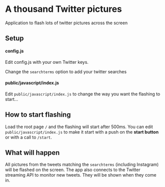 # A thousand Twitter pictures #

Application to flash lots of twitter pictures across the screen

## Setup ##

#### config.js ####
Edit config.js with your own Twitter keys.

Change the ```searchterms``` option to add your twitter searches

#### public/javascript/index.js ####
Edit ```public/javascript/index.js``` to change the way you want the flashing to start...

## How to start flashing ##
Load the root page ```/``` and the flashing will start after 500ms. You can edit ```public/javascript/index.js``` to make it start with a push on the **start button** or with a call to ```/start```.

## What will happen ##
All pictures from the tweets matching the ```searchterms``` (including Instagram) will be flashed on the screen. The app also connects to the Twitter streaming API to monitor new tweets. They will be shown when they come in.